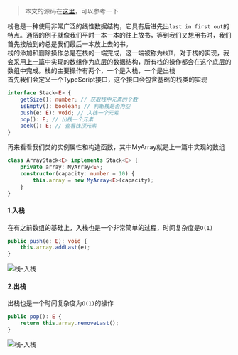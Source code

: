 > 本文的源码在[这里](https://github.com/GuoLizhi/algorithm/blob/master/data-structure/01_Stack.ts)，可以参考一下

栈也是一种使用非常广泛的线性数据结构，它具有后进先出`last in first out`的特点。通俗的例子就像我们平时一本一本的往上放书，等到我们又想用书时，我们首先接触到的总是我们最后一本放上去的书。       
栈的添加和删除操作总是在栈的一端完成，这一端被称为`栈顶`，对于栈的实现，我会采用[上一篇](https://github.com/GuoLizhi/algorithm/blob/master/data-structure/00_Array.ts)中实现的数组作为底层的数据结构，所有栈的操作都会在这个底层的数组中完成。栈的主要操作有两个，一个是入栈，一个是出栈        
首先我们会定义一个TypeScript接口，这个接口会包含基础的栈类的实现

```ts
interface Stack<E> {
    getSize(): number; // 获取栈中元素的个数
    isEmpty(): boolean; // 判断栈是否为空
    push(e: E): void; // 入栈一个元素
    pop(): E; // 出栈一个元素
    peek(): E; // 查看栈顶元素
}
```

再来看看我们类的实例属性和构造函数，其中MyArray就是上一篇中实现的数组

```ts
class ArrayStack<E> implements Stack<E> {
    private array: MyArray<E>;
    constructor(capacity: number = 10) {
        this.array = new MyArray<E>(capacity);
    }
}
```

#### 1.入栈
在有之前数组的基础上，入栈也是一个非常简单的过程，时间复杂度是`O(1)`

```ts
public push(e: E): void {
    this.array.addLast(e);
}
```

![栈-入栈](http://www.lznism.com/image/栈-入栈.png)

#### 2.出栈
出栈也是一个时间复杂度为`O(1)`的操作

```ts
public pop(): E {
    return this.array.removeLast();
}
```

![栈-入栈](http://www.lznism.com/image/栈-出栈.png)
